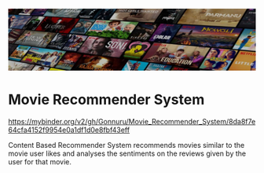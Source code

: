 ![](https://github.com/Gonnuru/Movie_Recommender_System/blob/master/netflix_movies_cover.jpg)

# Movie Recommender System

https://mybinder.org/v2/gh/Gonnuru/Movie_Recommender_System/8da8f7e64cfa4152f9954e0a1df1d0e8fbf43eff

Content Based Recommender System recommends movies similar to the movie user likes and analyses the sentiments on the reviews given by the user for that movie.


